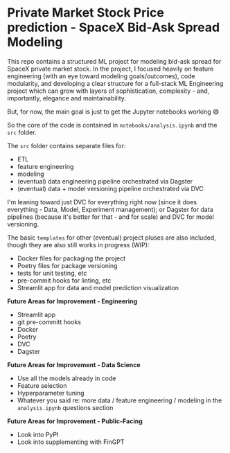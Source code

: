 # Private Market Stock Price prediction - SpaceX Bid-Ask Spread Modeling

This repo contains a structured ML project for modeling bid-ask spread for SpaceX private market stock. In the project, I focused heavily on feature engineering (with an eye toward modeling goals/outcomes), code modularity, and developing a clear structure for a full-stack ML Engineering project which can grow with layers of sophistication, complexity - and, importantly, elegance and maintainability.

But, for now, the main goal is just to get the Jupyter notebooks working :smile:

So the core of the code is contained in `notebooks/analysis.ipynb` and the `src` folder.

The `src` folder contains separate files for:
- ETL
- feature engineering
- modeling
- (eventual) data engineering pipeline orchestrated via Dagster 
- (eventual) data + model versioning pipeline orchestrated via DVC 

I'm leaning toward just DVC for everything right now (since it does everything - Data, Model, Experiment management); or Dagster for data pipelines (because it's better for that - and for scale) and DVC for model versioning. 

The basic `templates` for other (eventual) project pluses are also included, though they are also still works in progress (WIP): 
- Docker files for packaging the project
- Poetry files for package versioning
- tests for unit testing, etc
- pre-commit hooks for linting, etc
- Streamlit app for data and model prediction visualization

**Future Areas for Improvement - Engineering**
- Streamlit app
- git pre-committ hooks
- Docker
- Poetry
- DVC
- Dagster

**Future Areas for Improvement - Data Science**
- Use all the models already in code
- Feature selection
- Hyperparameter tuning
- Whatever you said re: more data / feature engineering / modeling in the `analysis.ipynb` questions section

**Future Areas for Improvement - Public-Facing**
- Look into PyPI
- Look into supplementing with FinGPT
